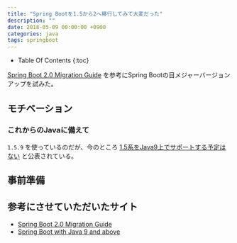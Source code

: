 ```yaml
---
title: "Spring Bootを1.5から2へ移行してみて大変だった"
description: ""
date: 2018-05-09 00:00:00 +0900
categories: java
tags: springboot
---
```



* Table Of Contents
{:toc}


[Spring Boot 2.0 Migration Guide](https://github.com/spring-projects/spring-boot/wiki/Spring-Boot-2.0-Migration-Guide)
を参考にSpring Bootの目メジャーバージョンアップを試みた。

## モチベーション
### これからのJavaに備えて
`1.5.9` を使っているのだが、今のところ [1.5系をJava9上でサポートする予定はない](https://github.com/spring-projects/spring-boot/wiki/Spring-Boot-with-Java-9-and-above) と公表されている。

## 事前準備

## 参考にさせていただいたサイト
* [Spring Boot 2.0 Migration Guide](https://github.com/spring-projects/spring-boot/wiki/Spring-Boot-2.0-Migration-Guide)
* [Spring Boot with Java 9 and above](https://github.com/spring-projects/spring-boot/wiki/Spring-Boot-with-Java-9-and-above)
